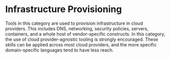 # Infrastructure Provisioning

Tools in this category are used to provision infrastructure in cloud providers. This includes DNS, networking, security policies, servers, containers, and a whole host of vendor-specific constructs. In this category, the use of cloud provider-agnostic tooling is strongly encouraged. These skills can be applied across most cloud providers, and the more specific domain-specific languages tend to have less reach.